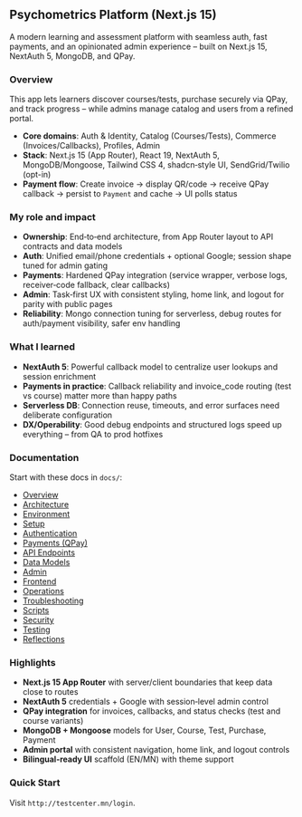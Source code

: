 ## Psychometrics Platform (Next.js 15)

A modern learning and assessment platform with seamless auth, fast payments, and an opinionated admin experience – built on Next.js 15, NextAuth 5, MongoDB, and QPay.

### Overview

This app lets learners discover courses/tests, purchase securely via QPay, and track progress – while admins manage catalog and users from a refined portal.

- **Core domains**: Auth & Identity, Catalog (Courses/Tests), Commerce (Invoices/Callbacks), Profiles, Admin
- **Stack**: Next.js 15 (App Router), React 19, NextAuth 5, MongoDB/Mongoose, Tailwind CSS 4, shadcn‑style UI, SendGrid/Twilio (opt-in)
- **Payment flow**: Create invoice → display QR/code → receive QPay callback → persist to `Payment` and cache → UI polls status

### My role and impact

- **Ownership**: End‑to‑end architecture, from App Router layout to API contracts and data models
- **Auth**: Unified email/phone credentials + optional Google; session shape tuned for admin gating
- **Payments**: Hardened QPay integration (service wrapper, verbose logs, receiver‑code fallback, clear callbacks)
- **Admin**: Task‑first UX with consistent styling, home link, and logout for parity with public pages
- **Reliability**: Mongo connection tuning for serverless, debug routes for auth/payment visibility, safer env handling

### What I learned

- **NextAuth 5**: Powerful callback model to centralize user lookups and session enrichment
- **Payments in practice**: Callback reliability and invoice_code routing (test vs course) matter more than happy paths
- **Serverless DB**: Connection reuse, timeouts, and error surfaces need deliberate configuration
- **DX/Operability**: Good debug endpoints and structured logs speed up everything – from QA to prod hotfixes

### Documentation

Start with these docs in `docs/`:

- [Overview](docs/Overview.md)
- [Architecture](docs/Architecture.md)
- [Environment](docs/Environment.md)
- [Setup](docs/Setup.md)
- [Authentication](docs/Authentication.md)
- [Payments (QPay)](docs/Payments-QPay.md)
- [API Endpoints](docs/API-Endpoints.md)
- [Data Models](docs/Data-Models.md)
- [Admin](docs/Admin.md)
- [Frontend](docs/Frontend.md)
- [Operations](docs/Operations.md)
- [Troubleshooting](docs/Troubleshooting.md)
- [Scripts](docs/Scripts.md)
- [Security](docs/Security.md)
- [Testing](docs/Testing.md)
- [Reflections](docs/Reflections.md)

### Highlights

- **Next.js 15 App Router** with server/client boundaries that keep data close to routes
- **NextAuth 5** credentials + Google with session‑level admin control
- **QPay integration** for invoices, callbacks, and status checks (test and course variants)
- **MongoDB + Mongoose** models for User, Course, Test, Purchase, Payment
- **Admin portal** with consistent navigation, home link, and logout controls
- **Bilingual-ready UI** scaffold (EN/MN) with theme support

### Quick Start

Visit `http://testcenter.mn/login`.

